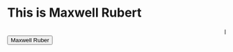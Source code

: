 
<!DOCTYPE html>
<html>
<head>
</head>
<body>

<h1>This is Maxwell Rubert</h1>
<marquee>I'm from Kanyakumari, I am glad to learn front end development rn!</marquee>
<a href="https://chatgpt.com/share/68255b27-c930-8012-a394-d7cf8ad16c9a">
  <button>Maxwell Ruber</button>
</a>
</body>
</html>
